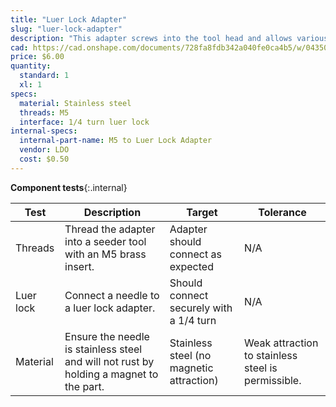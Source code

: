 ```yaml
---
title: "Luer Lock Adapter"
slug: "luer-lock-adapter"
description: "This adapter screws into the tool head and allows various luer lock needles to be quickly attached for seed injection."
cad: https://cad.onshape.com/documents/728fa8fdb342a040fe0ca4b5/w/0435033a7c78b02e71d0f721/e/8eda6083848f8c84ef91e714?renderMode=0&uiState=6255de5f46b4a5023f0b22c5
price: $6.00
quantity:
  standard: 1
  xl: 1
specs:
  material: Stainless steel
  threads: M5
  interface: 1/4 turn luer lock
internal-specs:
  internal-part-name: M5 to Luer Lock Adapter
  vendor: LDO
  cost: $0.50
---
```


**Component tests**{:.internal}

|Test         |Description  |Target       |Tolerance    |
|-------------|-------------|-------------|-------------|
|Threads      |Thread the adapter into a seeder tool with an M5 brass insert.|Adapter should connect as expected|N/A
|Luer lock    |Connect a needle to a luer lock adapter.|Should connect securely with a 1/4 turn|N/A
|Material     |Ensure the needle is stainless steel and will not rust by holding a magnet to the part.|Stainless steel (no magnetic attraction)|Weak attraction to stainless steel is permissible.